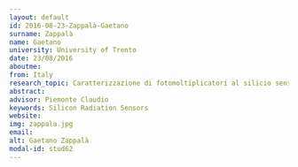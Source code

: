 ```yaml
---
layout: default 
id: 2016-08-23-Zappalà-Gaetano
surname: Zappalà
name: Gaetano
university: University of Trento
date: 23/08/2016
aboutme: 
from: Italy
research_topic: Caratterizzazione di fotomoltiplicatori al silicio sensibili alla luce ultravioletta estrema
abstract: 
advisor: Piemonte Claudio
keywords: Silicon Radiation Sensors
website: 
img: zappala.jpg
email: 
alt: Gaetano Zappalà
modal-id: stud62
---
```


